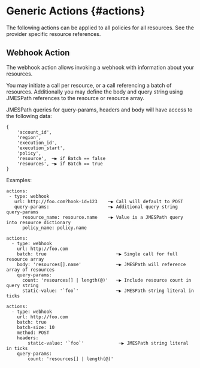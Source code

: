Generic Actions {#actions}
===============

The following actions can be applied to all policies for all resources.
See the provider specific resource references.

Webhook Action
--------------

The webhook action allows invoking a webhook with information about your
resources.

You may initiate a call per resource, or a call referencing a batch of
resources. Additionally you may define the body and query string using
JMESPath references to the resource or resource array.

JMESPath queries for query-params, headers and body will have access to
the following data:

``` {.}
{
    'account_id',
    'region',
    'execution_id',
    'execution_start',
    'policy',
    'resource',  ─▶ if Batch == false
    'resources', ─▶ if Batch == true
}
```

Examples:

``` {.yaml}
actions:
 - type: webhook
   url: http://foo.com?hook-id=123    ─▶ Call will default to POST
   query-params:                      ─▶ Additional query string query-params
      resource_name: resource.name    ─▶ Value is a JMESPath query into resource dictionary
      policy_name: policy.name

actions:
  - type: webhook
    url: http://foo.com
    batch: true                          ─▶ Single call for full resource array
    body: 'resources[].name'             ─▶ JMESPath will reference array of resources
    query-params:
      count: 'resources[] | length(@)'   ─▶ Include resource count in query string
      static-value: '`foo`'              ─▶ JMESPath string literal in ticks

actions:
  - type: webhook
    url: http://foo.com
    batch: true
    batch-size: 10
    method: POST
    headers:
        static-value: '`foo`'             ─▶ JMESPath string literal in ticks
    query-params:
        count: 'resources[] | length(@)'
```
